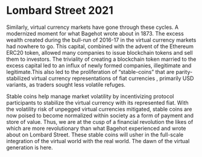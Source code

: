# Lombard Street 2021

Similarly, virtual currency markets have gone through these cycles. A modernized moment for what Bagehot wrote about in 1873. The excess wealth created during the bull-run of 2016-17 in the virtual currency markets had nowhere to go. This capital, combined with the advent of the Ethereum ERC20 token, allowed many companies to issue blockchain tokens and sell them to investors. The triviality of creating a blockchain token married to the excess capital led to an influx of newly formed companies, illegitimate and legitimate.This also led to the proliferation of “stable-coins” that are parity-stabilized virtual currency representations of fiat currencies , primarily USD variants, as traders sought less volatile refuges. 

Stable coins help manage market volatility by incentivizing protocol participants to stabilize the virtual currency with its represented fiat. With the volatility risk of unpegged virtual currencies mitigated, stable coins are now poised to become normalized within society as a form of payment and store of value. Thus, we are at the cusp of a financial revolution the likes of which are more revolutionary than what Bagehot experienced and wrote about on Lombard Street. These stable coins will usher in the full-scale integration of the virtual world with the real world. The dawn of the virtual generation is here.

